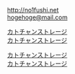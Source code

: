 <!--自動リンク-->

<http://no1fushi.net>  
<hogehoge@mail.com>

<!--インラインリンク "タイトル属性"-->

[カトチャンストレージ](http://no1fushi.net)  
[カトチャンストレージ](http://no1fushi.net "title")

<!--外部参照リンク-->

[カトチャンストレージ][1]  
[カトチャンストレージ][2]

[1]: http://no1fushi.net
[2]: http://no1fushi.net "title"

<!--リンク-->